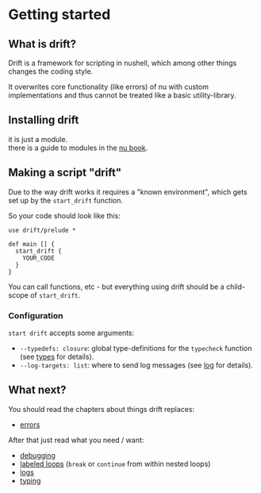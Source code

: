# Getting started

## What is drift?

Drift is a framework for scripting in nushell, which among other things changes the coding style.

It overwrites core functionality (like errors) of nu with custom implementations
and thus cannot be treated like a basic utility-library.

## Installing drift

it is just a module.  
there is a guide to modules in the [nu book](https://www.nushell.sh/book/modules/using_modules.html#overview).

## Making a script "drift"

Due to the way drift works it requires a "known environment", which gets set up by the `start_drift` function.

So your code should look like this:

```nushell
use drift/prelude *

def main [] {
  start_drift {
    YOUR_CODE
  }
}
```

You can call functions, etc - but everything using drift should be a child-scope of `start_drift`.

### Configuration

`start drift` accepts some arguments:
* `--typedefs: closure`: global type-definitions for the `typecheck` function (see [types](./types.md) for details).
* `--log-targets: list`: where to send log messages (see [log](./log.md) for details).

## What next?

You should read the chapters about things drift replaces:
* [errors](./error.md)

After that just read what you need / want:
* [debugging](./debugging.md)
* [labeled loops](./labeled_loops.md) (`break` or `continue` from within nested loops)
* [logs](./log.md)
* [typing](./types.md)

